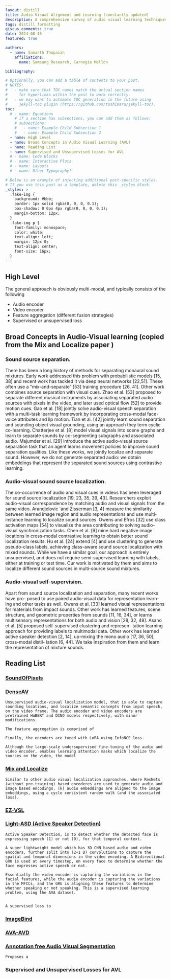 ```yaml
---
layout: distill
title: Audio-Visual Alignment and Learning (constantly updated)
description: A comprehensive survey of audio visual learning techniques 
tags: distill formatting
giscus_comments: true
date: 2024-08-15
featured: true

authors:
  - name: Samarth Thopaiah
    affiliations:
      name: Samsung Research, Carnegie Mellon

bibliography: 

# Optionally, you can add a table of contents to your post.
# NOTES:
#   - make sure that TOC names match the actual section names
#     for hyperlinks within the post to work correctly.
#   - we may want to automate TOC generation in the future using
#     jekyll-toc plugin (https://github.com/toshimaru/jekyll-toc).
toc:
  # - name: Equations
    # if a section has subsections, you can add them as follows:
    # subsections:
    #   - name: Example Child Subsection 1
    #   - name: Example Child Subsection 2
  - name: High Level 
  - name: Broad Concepts in Audio Visual Learning (AVL)
  - name: Reading List 
  - name: Supervised and Unsupervised Losses for AVL
  # - name: Code Blocks
  # - name: Interactive Plots
  # - name: Layouts
  # - name: Other Typography?

# Below is an example of injecting additional post-specific styles.
# If you use this post as a template, delete this _styles block.
_styles: >
  .fake-img {
    background: #bbb;
    border: 1px solid rgba(0, 0, 0, 0.1);
    box-shadow: 0 0px 4px rgba(0, 0, 0, 0.1);
    margin-bottom: 12px;
  }
  .fake-img p {
    font-family: monospace;
    color: white;
    text-align: left;
    margin: 12px 0;
    text-align: center;
    font-size: 16px;
  }
---
```


## High Level 

The general approach is obviously multi-modal, and typically consists of the following 
  - Audio encoder 
  - Video encoder 
  - Feature aggregation (different fusion strategies)
  - Supervised or unsupervised loss
  
## Broad Concepts in Audio-Visual learning (copied from the Mix and Localize paper )

### Sound source separation. 

There has been a long history of methods for separating monaural sound mixtures. Early work addressed this problem with probabilistic models [15, 38] and recent work has tackled it via deep neural networks [22,51]. These often use a “mix-and-separate” [53] training procedure [26, 41]. Other work combines source separation with visual cues. Zhao et al. [53] proposed to separate different musical instruments by associating separated audio sources with pixels in the video, and later used optical flow [52] to provide motion cues. Gao et al. [18] jointly solve audio-visual speech separation with a multi-task learning framework by incorporating cross-modal face-voice attributes and lip motion. Tian et al. [42] jointly learn sound separation and sounding object visual grounding, using an approach they term cyclic co-learning. Chatterjee et al. [8] model visual signals into scene graphs and learn to separate sounds by co-segmenting subgraphs and associated audio. Majumder et al. [29] introduce the active audio-visual source separation task that an agent learns movement policies to improve sound separation qualities. Like these works, we jointly localize and separate sound. However, we do not generate separated audio: we obtain embeddings that represent the separated sound sources using contrastive learning.

### Audio-visual sound source localization. 

The co-occurrence of audio and visual cues in videos has been leveraged for sound source localization [19, 23, 35, 39, 43]. Researchers exploit audio-visual correspondence by matching audio and visual signals from the same video. Arandjelovic ́ and Zisserman [3, 4] measure the similarity between learned image region and audio representations and use multi-instance learning to localize sound sources. Owens and Efros [32] use class activation maps [54] to visualize the area contributing to solving audio-visual synchronization tasks. Chen et al. [9] mine hard negative image locations in cross-modal contrastive learning to obtain better sound localization results. Hu et al. [24] extend [4] and use clustering to generate pseudo-class labels, achieving class-aware sound source localization with mixed sounds. While we have a similar goal, our approach is entirely unsupervised, and does not require semi-supervised learning with labels, either at training or test time. Our work is motivated by them and aims to localize different sound sources in multi-source sound mixtures.

### Audio-visual self-supervision. 

Apart from sound source localization and separation, many recent works have pro- posed to use paired audio-visual data for representation learn- ing and other tasks as well. Owens et al. [33] learned visual representations for materials from impact sounds. Other work has learned features, scene structure, and geometric properties from sounds [11, 16, 34], or learns multisensory representations for both audio and vision [28, 32, 49]. Asano et al. [5] proposed self-supervised clustering and represen- tation learning approach for providing labels to multimodal data. Other work has learned active speaker detection [2, 14], up-mixing the mono audio [17, 36, 50], cross-modal distil- lation [6, 44]. We take inspiration from them and learn the representation of mixture sounds.


## Reading List 

### [SoundOfPixels](http://sound-of-pixels.csail.mit.edu/) 
### [DenseAV](https://arxiv.org/pdf/2406.05629)
    Unsupervised audio-visual localization model, that is able to capture sounding locations, and localize semantic concepts from input speech, on the video frame. The audio encoder and video encoders are pretrained HuBERT and DINO models respectively, with minor modifications. 
    
    The feature aggregation is comprised of 

    Finally, the encoders are tuned with LoRA using InfoNCE loss.

    Although the large-scale undersupervised fine-tuning of the audio and video encoder, enables learning attention masks which localize the sources on the video, the model 

### [Mix and Localize](https://arxiv.org/pdf/2211.15058)

    Similar to other audio visual localization approaches, where ResNets (without pre-training) based encoderes are used to generate audio and image based encodings. (k) audio embeddings are aligned to the image embeddings, using a cycle consistent random walk (and the associated loss).

### [EZ-VSL](https://arxiv.org/pdf/2203.09324) 
### [Light-ASD (Active Speaker Detection)](https://openaccess.thecvf.com/content/CVPR2023/papers/Liao_A_Light_Weight_Model_for_Active_Speaker_Detection_CVPR_2023_paper.pdf)
    
    Active Speaker Detection, is to detect whether the detected face is expressing speech (1) or not (0), for that temporal context. 

    A super lightweight model which has 3D CNN based audio and video encoders, further split into (2+1 D) convolutions to capture the spatial and temporal dimensions in the video encoding. A Bidirectional GRU is used at every timestep, on every face to determine whether the face expresses active speech or not. 
    
    Essentially the video encoder is capturing the variations in the facial features, while the audio encoder is capturing the variations in the MFCCs, and the GRU is aligning these features to determine whether speaking or not speaking. This is a supervised learning problem, using the AVA dataset. 


    A supervised loss to 

### [ImageBind](https://arxiv.org/pdf/2305.05665)
### [AVA-AVD](https://arxiv.org/pdf/2111.14448)

### [Annotation free Audio Visual Segmentation](https://arxiv.org/pdf/2305.11019)

    Proposes a 

### Supervised and Unsupervised Losses for AVL


<!-- ## Citations

Citations are then used in the article body with the `<d-cite>` tag.
The key attribute is a reference to the id provided in the bibliography.
The key attribute can take multiple ids, separated by commas.

The citation is presented inline like this: <d-cite key="gregor2015draw"></d-cite> (a number that displays more information on hover).
If you have an appendix, a bibliography is automatically created and populated in it.

Distill chose a numerical inline citation style to improve readability of citation dense articles and because many of the benefits of longer citations are obviated by displaying more information on hover.
However, we consider it good style to mention author last names if you discuss something at length and it fits into the flow well — the authors are human and it’s nice for them to have the community associate them with their work.

---

## Footnotes

Just wrap the text you would like to show up in a footnote in a `<d-footnote>` tag.
The number of the footnote will be automatically generated.<d-footnote>This will become a hoverable footnote.</d-footnote>

---

## Code Blocks

Syntax highlighting is provided within `<d-code>` tags.
An example of inline code snippets: `<d-code language="html">let x = 10;</d-code>`.
For larger blocks of code, add a `block` attribute:

<d-code block language="javascript">
  var x = 25;
  function(x) {
    return x * x;
  }
</d-code>

**Note:** `<d-code>` blocks do not look good in the dark mode.
You can always use the default code-highlight using the `highlight` liquid tag:

{% highlight javascript %}
var x = 25;
function(x) {
return x \* x;
}
{% endhighlight %}

---

## Interactive Plots

You can add interative plots using plotly + iframes :framed_picture:

<div class="l-page">
  <iframe src="{{ '/assets/plotly/demo.html' | relative_url }}" frameborder='0' scrolling='no' height="500px" width="100%" style="border: 1px dashed grey;"></iframe>
</div>

The plot must be generated separately and saved into an HTML file.
To generate the plot that you see above, you can use the following code snippet:

{% highlight python %}
import pandas as pd
import plotly.express as px
df = pd.read_csv(
'https://raw.githubusercontent.com/plotly/datasets/master/earthquakes-23k.csv'
)
fig = px.density_mapbox(
df,
lat='Latitude',
lon='Longitude',
z='Magnitude',
radius=10,
center=dict(lat=0, lon=180),
zoom=0,
mapbox_style="stamen-terrain",
)
fig.show()
fig.write_html('assets/plotly/demo.html')
{% endhighlight %}

---

## Details boxes

Details boxes are collapsible boxes which hide additional information from the user. They can be added with the `details` liquid tag:

{% details Click here to know more %}
Additional details, where math $$ 2x - 1 $$ and `code` is rendered correctly.
{% enddetails %}

---

## Layouts

The main text column is referred to as the body.
It is the assumed layout of any direct descendants of the `d-article` element.

<div class="fake-img l-body">
  <p>.l-body</p>
</div>

For images you want to display a little larger, try `.l-page`:

<div class="fake-img l-page">
  <p>.l-page</p>
</div>

All of these have an outset variant if you want to poke out from the body text a little bit.
For instance:

<div class="fake-img l-body-outset">
  <p>.l-body-outset</p>
</div>

<div class="fake-img l-page-outset">
  <p>.l-page-outset</p>
</div>

Occasionally you’ll want to use the full browser width.
For this, use `.l-screen`.
You can also inset the element a little from the edge of the browser by using the inset variant.

<div class="fake-img l-screen">
  <p>.l-screen</p>
</div>
<div class="fake-img l-screen-inset">
  <p>.l-screen-inset</p>
</div>

The final layout is for marginalia, asides, and footnotes.
It does not interrupt the normal flow of `.l-body` sized text except on mobile screen sizes.

<div class="fake-img l-gutter">
  <p>.l-gutter</p>
</div>

---

## Other Typography?

Emphasis, aka italics, with _asterisks_ (`*asterisks*`) or _underscores_ (`_underscores_`).

Strong emphasis, aka bold, with **asterisks** or **underscores**.

Combined emphasis with **asterisks and _underscores_**.

Strikethrough uses two tildes. ~~Scratch this.~~

1. First ordered list item
2. Another item
   ⋅⋅\* Unordered sub-list.
3. Actual numbers don't matter, just that it's a number
   ⋅⋅1. Ordered sub-list
4. And another item.

⋅⋅⋅You can have properly indented paragraphs within list items. Notice the blank line above, and the leading spaces (at least one, but we'll use three here to also align the raw Markdown).

⋅⋅⋅To have a line break without a paragraph, you will need to use two trailing spaces.⋅⋅
⋅⋅⋅Note that this line is separate, but within the same paragraph.⋅⋅
⋅⋅⋅(This is contrary to the typical GFM line break behaviour, where trailing spaces are not required.)

- Unordered list can use asterisks

* Or minuses

- Or pluses

[I'm an inline-style link](https://www.google.com)

[I'm an inline-style link with title](https://www.google.com "Google's Homepage")

[I'm a reference-style link][Arbitrary case-insensitive reference text]

[You can use numbers for reference-style link definitions][1]

Or leave it empty and use the [link text itself].

URLs and URLs in angle brackets will automatically get turned into links.
http://www.example.com or <http://www.example.com> and sometimes
example.com (but not on Github, for example).

Some text to show that the reference links can follow later.

[arbitrary case-insensitive reference text]: https://www.mozilla.org
[1]: http://slashdot.org
[link text itself]: http://www.reddit.com

Here's our logo (hover to see the title text):

Inline-style:
![alt text](https://github.com/adam-p/markdown-here/raw/master/src/common/images/icon48.png "Logo Title Text 1")

Reference-style:
![alt text][logo]

[logo]: https://github.com/adam-p/markdown-here/raw/master/src/common/images/icon48.png "Logo Title Text 2"

Inline `code` has `back-ticks around` it.

```javascript
var s = "JavaScript syntax highlighting";
alert(s);
```

```python
s = "Python syntax highlighting"
print s
```

```
No language indicated, so no syntax highlighting.
But let's throw in a <b>tag</b>.
```

Colons can be used to align columns.

| Tables        |      Are      |  Cool |
| ------------- | :-----------: | ----: |
| col 3 is      | right-aligned | $1600 |
| col 2 is      |   centered    |   $12 |
| zebra stripes |   are neat    |    $1 |

There must be at least 3 dashes separating each header cell.
The outer pipes (|) are optional, and you don't need to make the
raw Markdown line up prettily. You can also use inline Markdown.

| Markdown | Less      | Pretty     |
| -------- | --------- | ---------- |
| _Still_  | `renders` | **nicely** |
| 1        | 2         | 3          |

> Blockquotes are very handy in email to emulate reply text.
> This line is part of the same quote.

Quote break.

> This is a very long line that will still be quoted properly when it wraps. Oh boy let's keep writing to make sure this is long enough to actually wrap for everyone. Oh, you can _put_ **Markdown** into a blockquote.

Here's a line for us to start with.

This line is separated from the one above by two newlines, so it will be a _separate paragraph_.

This line is also a separate paragraph, but...
This line is only separated by a single newline, so it's a separate line in the _same paragraph_. -->
